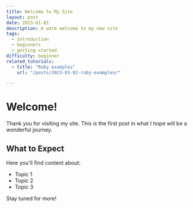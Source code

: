 ```yaml
---
title: Welcome to My Site
layout: post
date: 2023-01-01
description: A warm welcome to my new site
tags:
  - introduction
  - beginners
  - getting-started
difficulty: beginner
related_tutorials:
  - title: "Ruby examples"
    url: "/posts/2023-01-02-ruby-examples/"

---
```

# Welcome!

Thank you for visiting my site. This is the first post in what I hope will be a wonderful journey.

## What to Expect

Here you'll find content about:

- Topic 1
- Topic 2
- Topic 3

Stay tuned for more!
